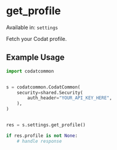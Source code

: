 # get_profile
Available in: `settings`

Fetch your Codat profile.

## Example Usage
```python
import codatcommon


s = codatcommon.CodatCommon(
    security=shared.Security(
        auth_header="YOUR_API_KEY_HERE",
    ),
)


res = s.settings.get_profile()

if res.profile is not None:
    # handle response
```